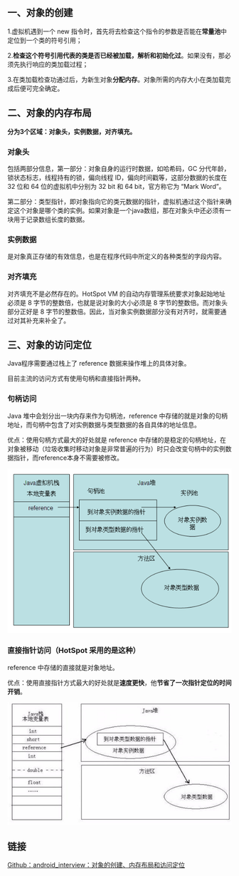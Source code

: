 ## 一、**对象的创建**

1.虚拟机遇到一个 new 指令时，首先将去检查这个指令的参数是否能在**常量池**中定位到一个类的符号引用；

2.**检查这个符号引用代表的类是否已经被加载，解析和初始化过**。如果没有，那必须先执行响应的类加载过程；

3.在类加载检查功通过后，为新生对象**分配内存**。对象所需的内存大小在类加载完成后便可完全确定。

## 二、对象的内存布局

**分为3个区域：对象头，实例数据，对齐填充。**

### 对象头

包括两部分信息，第一部分：对象自身的运行时数据，如哈希码，GC 分代年龄，锁状态标志，线程持有的锁，偏向线程 ID，偏向时间戳等，这部分数据的长度在 32 位和 64 位的虚拟机中分别为 32 bit 和 64 bit，官方称它为 “Mark Word”。

第二部分：类型指针，即对象指向它的类元数据的指针，虚拟机通过这个指针来确定这个对象是哪个类的实例。如果对象是一个java数组，那在对象头中还必须有一块用于记录数组长度的数据。

### 实例数据

是对象真正存储的有效信息，也是在程序代码中所定义的各种类型的字段内容。

### 对齐填充

对齐填充不是必然存在的。HotSpot VM 的自动内存管理系统要求对象起始地址必须是 8 字节的整数倍，也就是说对象的大小必须是 8 字节的整数倍。而对象头部分正好是 8 字节的整数倍。因此，当对象实例数据部分没有对齐时，就需要通过对其补充来补全了。

## 三、对象的访问定位

Java程序需要通过栈上了 reference 数据来操作堆上的具体对象。

目前主流的访问方式有使用句柄和直接指针两种。

### 句柄访问

Java 堆中会划分出一块内存来作为句柄池，reference 中存储的就是对象的句柄地址，而句柄中包含了对实例数据与类型数据的各自具体的地址信息。

优点：使用句柄方式最大的好处就是 reference 中存储的是稳定的句柄地址，在对象被移动（垃圾收集时移动对象是非常普遍的行为）时只会改变句柄中的实例数据指针，而reference本身不需要被修改。

![](../assets/Java对象句柄访问.png)

### 直接指针访问（HotSpot 采用的是这种）

reference 中存储的直接就是对象地址。  

优点：使用直接指针方式最大的好处就是**速度更快**，他**节省了一次指针定位的时间开销**。

![](../assets/Java对象指针访问.png)

## 链接

[Github：android_interview：对象的创建、内存布局和访问定位](https://github.com/LRH1993/android_interview/blob/master/java/virtual-machine/object.md)

  